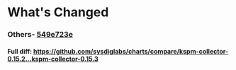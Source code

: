 # What's Changed

### Others- [549e723e](https://github.com/sysdiglabs/charts/commit/549e723e11f0cb0deff59715f5ed2d26bdf4568c)
#### Full diff: https://github.com/sysdiglabs/charts/compare/kspm-collector-0.15.2...kspm-collector-0.15.3
